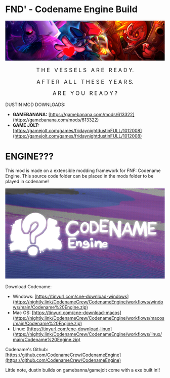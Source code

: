 # FND' - Codename Engine Build

![fnd](art/dustin-header.webp)

<div style="text-align:center;font-size: 20px; font-size: 1.2em;">

T H E &nbsp; V E S S E L S &nbsp; A R E &nbsp; R E A D Y.

A F T E R &nbsp; A L L &nbsp; T H E S E &nbsp; Y E A R S.

A R E &nbsp; Y O U &nbsp; R E A D Y ?
</div>

DUSTIN MOD DOWNLOADS:
-  **GAMEBANANA:** [https://gamebanana.com/mods/613322](https://gamebanana.com/mods/613322)
-  **GAME JOLT:**  [https://gamejolt.com/games/fridaynightdustinFULL/1012008](https://gamejolt.com/games/fridaynightdustinFULL/1012008)

# ENGINE???
This mod is made on a extensible modding framework for FNF: Codename Engine. This source code folder can be placed in the mods folder to be played in codename!

![codename logo](art/cne.jpg)

Download Codename:
- Windows: [https://tinyurl.com/cne-download-windows](https://nightly.link/CodenameCrew/CodenameEngine/workflows/windows/main/Codename%20Engine.zip)
- Mac OS: [https://tinyurl.com/cne-download-macos](https://nightly.link/CodenameCrew/CodenameEngine/workflows/macos/main/Codename%20Engine.zip)
- Linux: [https://tinyurl.com/cne-download-linux](https://nightly.link/CodenameCrew/CodenameEngine/workflows/linux/main/Codename%20Engine.zip)

Codename's Github: [https://github.com/CodenameCrew/CodenameEngine](https://github.com/CodenameCrew/CodenameEngine)

Little note, dustin builds on gamebanna/gamejolt come with a exe built in!!
